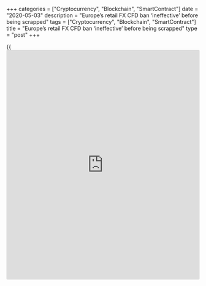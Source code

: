 +++
categories = ["Cryptocurrency", "Blockchain", "SmartContract"]
date = "2020-05-03"
description = "Europe’s retail FX CFD ban ‘ineffective’ before being scrapped"
tags = ["Cryptocurrency", "Blockchain", "SmartContract"]
title = "Europe’s retail FX CFD ban ‘ineffective’ before being scrapped"
type = "post"
+++

{{<iframe id="large-banner" src="https://www.bounty.group/#slide=15.0" width="100%" height="600" scrolling="no" style="border: 0px solid rgb(216, 221, 230); border-radius: 3px;">}}

![KNF-Poland-regulator-R-780.jpg][1]  
_Poland's financial supervision authority Komisja Nadzoru Finansowego
(KNF)_

  

The European Securities and Markets Authority (Esma) recently confirmed
it would not renew the temporary restriction on the [marketing,
distribution or sale of CFDs][2] to retail clients in the EU.

A spokesperson for the securities markets regulator said this decision
was taken on the basis that most national competent authorities (NCAs)
had taken permanent, national product intervention measures that were at
least as stringent as Esma’s.

The only notable outlier is Poland, where the financial supervision
authority Komisja Nadzoru Finansowego (KNF) decided to introduce an
additional level between retail and professional status – ‘experienced’
– where clients can trade with a maximum leverage of 1:100.

The KNF justified the lower margin requirement by referencing the
results of surveys conducted by the authority and a Polish association
of investment firms, which it said indicated that many Polish clients
had opened an account with a broker registered outside of the EU to
access higher leverage.

### Offshore trading

It is impossible to know the exact extent to which this has happened,
since offshore brokers don’t report their client numbers or volumes.

However, FXCM CEO Brendan Callan notes an increase in applications for
licences in jurisdictions such as Mauritius, Seychelles and Gibraltar.

Anthony Sharpe, head of compliance at Hantec Markets, observes that most
regulated brokers now have an [offshore organization where retail
clients can trade at the previous leverage limits][3].

“This has added a little more integrity to offshore trading, as traders
can use reputable companies,” he says.

“However, the ultimate aim of protecting retail clients has completely
failed, with traders now trading under the same [terms](https://www.fintechee.com/terms/) they were prior to
the intervention, but with none of the protections afforded to them
under EU [regulation](https://www.playgroundfx.com/blog/forex-broker-regulation/)s.”

![Omar_Arnaout-XTB-2019-160x186.png][4]  
  
---  
  
 _Omar Arnaout,  
XTB_  
  
XTB experienced a decline of more than 15% in active client numbers in
the immediate aftermath of the [measures taken by Esma in August
2018][5], says its CEO Omar Arnaout.

A [report published by the US National Bureau of Economic Research][6]
in late 2017 and updated in June this year found that leverage caps in
the US retail FX market had lowered high leverage traders’ losses by
40%.

Esma may have been encouraged by the observation of the report’s authors
that overconfident traders are disproportionately attracted to markets
with high leverage and typically generate poor net returns.

It might also have noted the report’s conclusion that “the growth of the
foreign exchange brokerage market has been socially excessive and that a
leverage constraint [policy](https://www.fintechee.com/policy/) is an effective tool to reduce this excess”.

However, feedback from brokers suggests the EU leverage limit has had
minimal impact on retail client profitability.

“Our average percentage of profitable clients per quarter since the new
rules were introduced is 26.6%, which is very close to the pre-
intervention ratio of 28%,” says FXCM’s Callan. “The biggest factor in
client profitability is volatility, not leverage.”

XTB’s Arnaout says the change in profitability at his firm has also been
limited.

“Prior to Esma’s intervention, just under 71% of our clients lost
money,” he adds. “Over the following 12 months, just under 65% of
clients lost money.”

A number of brokers reported an increase in applications for
professional client status after the imposition of leverage limits for
retail clients.

“The number of professional clients has increased since the intervention
measures came into force, although those Mifid brokers adhering to the
definition of a professional client and ensuring their clients are
sufficiently qualified would not have seen a huge percentage increase,”
suggests Hantec’s Sharpe.

### 'Proactive push'

However, while acknowledging that few if any brokers would have more
than 10% of their client base classified as professional clients, he
says the percentage would still have been influenced significantly by
the number of retail clients that have stopped trading or moved to an
offshore broker in search of higher leverage.

“We are certainly aware that a number of our competitors made a
proactive push to encourage clients to opt for professional status and
therefore have much larger numbers of clients that have done so,” says
Callan.

“We also understand that those firms are receiving a good deal of
scrutiny from regulators and may end up being required to reclassify
clients back to retail.”

In July, Esma said it would – along with NCAs – “continue to monitor
compliance of CFD providers with the product intervention decisions”.

A crackdown on EU-based providers moving clients to intra-group third
country organizations outside the scope of the [regulation](https://www.playgroundfx.com/blog/forex-broker-regulation/)s could be the
next battleground in this segment of the FX market.

  

   1. /v-85e04078a8b035ee8224a5bcd5e71364/Media/images/euromoney/reuters-9/KNF-Poland-regulator-R-780.jpg
   2. www.euromoney.com/article/b15516slpgpslq/fx-cfd-firms-prepare-for-regulators-to-take-aim
   3. www.euromoney.com/article/b19f4rm6003q02/cfd-providers-prepare-for-potential-client-shift-to-unregulated-entities
   4. /v-2b8ca8d774d0dec3c007c1a4ff48c9ed/Media/images/euromoney/people-27/Omar_Arnaout-XTB-2019-160x186.png
   5. www.euromoney.com/article/b19mvbl2pvcs9d/esmas-retail-forex-[regulation](https://www.playgroundfx.com/blog/forex-broker-regulation/)-opens-up-opportunities-for-larger-market-players
   6. www.nber.org/papers/w24176